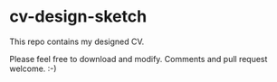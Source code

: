 # cv-design-sketch
This repo contains my designed CV.

Please feel free to download and modify.
Comments and pull request welcome. :-)
